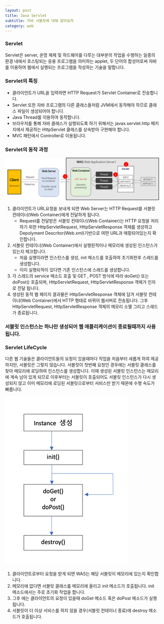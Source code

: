 ```yaml
---
layout: post
title: Java Servlet
subtitle: 자바 서블릿에 대해 알아보자
category: web
---
```



### Servlet

Servlet은 server, 운영 체제 및 하드웨어를 다루는 대부분의 작업을 수행하는 일종의 환경 내에서 호스팅되는 응용 프로그램을 의미하는 applet, 두 단어의 합성어로써 자바를 이용하여 웹에서 실행되는 프로그램을 작성하는 기술을 말합니다.

### Servlet의 특징

- 클라이언트가 URL을 입력하면 HTTP Request가 Servlet Container로 전송합니다.
- Servlet 또한 자바 프로그램의 다른 클래스들처럼 JVM에서 동작해야 하므로 클래스 파일이 생성되어야 합니다.
- Java Thread를 이용하여 동작합니다.
- 브라우저를 통해 자바 클래스가 실행되도록 하기 위해서는 javax.servlet.http 패키지에서 제공하는 HttpServlet 클래스를 상속받아 구현해야 합니다.
- MVC 패턴에서 Controller로 이용됩니다.

### Servlet의 동작 과정

![ProcessofServlet.png.png](/img/post/ProcessofServlet.png)

1. 클라이언트가 URL요청을 보내게 되면 Web Server는 HTTP Request를 서블릿 컨테이너(Web Container)에게 전달하게 됩니다.
    - Request를 전달받은 서블릿 컨테이너(Web Container)는 HTTP 요청을 처리하기 위한 HttpServletRequest, HttpServletResponse 객체를 생성하고 Depolyment Descritor(Web.xml)기반으로 여떤 URL과 매핑되어있는지 확인합니다.
2. 서블릿 컨테이너(Web Container)에서 실행된적이나 메모리에 생성된 인스턴스가 있는지 체크합니다.
    - 처음 실행이라면 인스턴스를 생성, init 메소드를 호출하여 초기화한후 스레드를 생성합니다.
    - 이미 실행되적이 있다면 기존 인스턴스에 스레드를 생성합니다.
3. 각 스레드의 service 메소드 호출 및 GET , POST 방식에 따라 doGet() 또는 doPost() 호출되며, HttpServletRequest, HttpServletResponse 객체가 인자로 전달 됩니다.
4. 생성된 동적 웹 페이지 결과물은 HttpServletResponse 객체에 담겨 서블릿 컨테이너(Web Container)에서 HTTP 형태로 바뀌어 웹서버로 전송됩니다. 그후 HttpServletRequest, HttpServletResponse 객체의 메모리 소멸 그리고 스레드가 종료됩니다.

### 서블릿 인스턴스는 하나만 생성되어 웹 애플리케이션이 종료될때까지 사용됩니다.

### Servlet LifeCycle

다른 웹 기술들은 클라이언트들의 요청이 있을때마다 작업을 처음부터 새롭게 하여 제공하지만, 서블릿은 그렇지 않습니다.                                                                                                                                                                     서블릿이 첫번째 요청인 경우에는 서블릿 클래스를 찾아 메모리에 로딩하여 인스턴스를 생성합니다. 이때 생성된 서블릿 인스턴스는 메모리에 계속 남아 있게 되므로 이후부터는 서블릿이 호출되어도  서블릿 인스턴스가 다시 생성되지 않고 이미 메모리에 로딩된 서블릿으로부터 서비스만 받기 때문에 수행 속도가 빠릅니다.

![LifeCycleofServlet.png](/img/post/LifeCycleofServlet.png)

1. 클라이언트로부터 요청을 받게 되면 WAS는 해당 서블릿이 메모리에 있는지 확인합니다.
2. 메모리에 없다면 서블릿 클래스를 메모리에 올리고 init 메소드가 호출됩니다. init 메소드에서는 주로 초기화 작업을 합니다.
3. 그후 에는 클라이언트의 요청이 있을때 doGet 메소드 혹은 doPost 메소드가 실행됩니다.
4. 서블릿이 더 이상 서비스를 하지 않을 경우(서블릿 컨테이너 종료)에 destroy 메소드가 호출됩니다.
